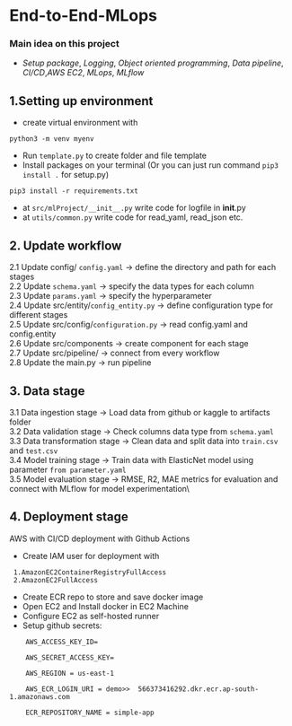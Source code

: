 # End-to-End-MLops
### Main idea on this project
- *Setup package*, *Logging*, *Object oriented programming*, *Data pipeline*, *CI/CD*,*AWS EC2*, *MLops*, *MLflow*
## 1.Setting up environment
- create virtual environment with 
```
python3 -m venv myenv
```
- Run `template.py` to create folder and file template
- Install packages on your terminal (Or you can just run command `pip3 install .` for setup.py)
```text
pip3 install -r requirements.txt
```
- at `src/mlProject/__init__.py` write code for logfile in __init__.py
- at `utils/common.py` write code for read_yaml, read_json etc. 

## 2. Update workflow
2.1 Update config/ `config.yaml` -> define the directory and path for each stages\
2.2 Update `schema.yaml` -> specify the data types for each column\
2.3 Update `params.yaml` -> specify the hyperparameter\
2.4 Update src/entity/`config_entity.py` -> define configuration type for different stages\
2.5 Update src/config/`configuration.py` -> read config.yaml and config.entity\
2.6 Update src/components -> create component for each stage\
2.7 Update src/pipeline/ -> connect from every workflow\
2.8 Update the main.py -> run pipeline 

## 3. Data stage
3.1 Data ingestion stage -> Load data from github or kaggle to artifacts folder\
3.2 Data validation stage -> Check columns data type from `schema.yaml`\
3.3 Data transformation stage -> Clean data and split data into `train.csv` and `test.csv`\
3.4 Model training stage -> Train data with ElasticNet model using parameter `from parameter.yaml`\
3.5 Model evaluation stage -> RMSE, R2, MAE metrics for evaluation and connect with MLflow for model experimentation\

## 4. Deployment stage
AWS with CI/CD deployment with Github Actions
- Create IAM user for deployment with
```
 1.AmazonEC2ContainerRegistryFullAccess
 2.AmazonEC2FullAccess
```
- Create ECR repo to store and save docker image
- Open EC2 and Install docker in EC2 Machine
- Configure EC2 as self-hosted runner
- Setup github secrets:
```
    AWS_ACCESS_KEY_ID=

    AWS_SECRET_ACCESS_KEY=

    AWS_REGION = us-east-1

    AWS_ECR_LOGIN_URI = demo>>  566373416292.dkr.ecr.ap-south-1.amazonaws.com

    ECR_REPOSITORY_NAME = simple-app
```
